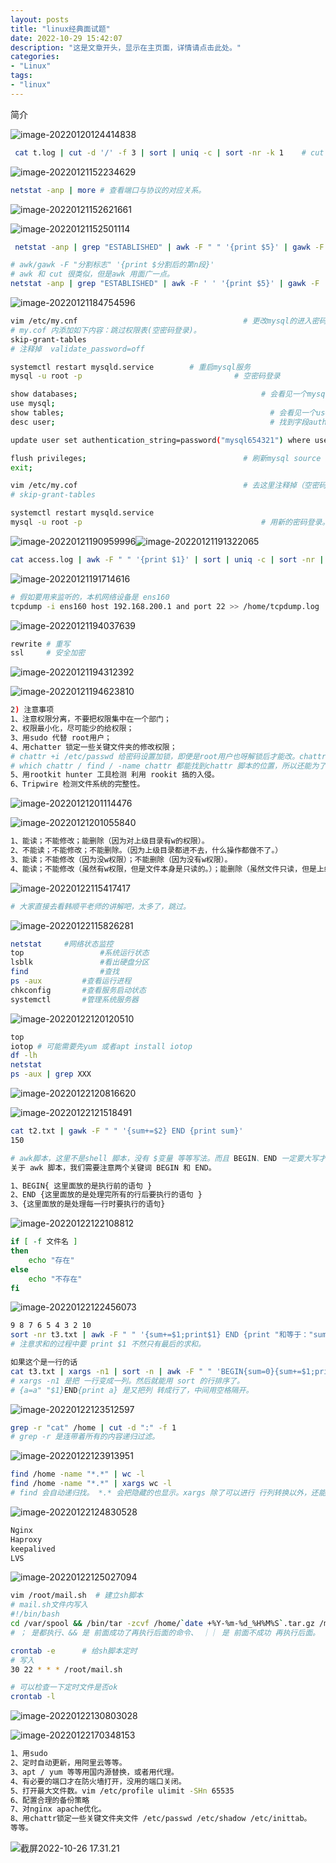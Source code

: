 ```yaml
---
layout: posts
title: "linux经典面试题"
date: 2022-10-29 15:42:07
description: "这是文章开头，显示在主页面，详情请点击此处。"
categories: 
- "Linux"
tags:
- "linux"
---
```


简介 <!--more-->

![image-20220120124414838](Linux%E7%BB%8F%E5%85%B8%E9%9D%A2%E8%AF%95%E9%A2%98.assets/image-20220120124414838-7031132.png)

```bash
 cat t.log | cut -d '/' -f 3 | sort | uniq -c | sort -nr -k 1    # cut 不能用空格来分割，awk 可以。uniq 可以把相邻的重复的行删除仅保留一行；-c 参数是用来统计相同行数量。sort -nr 从大到小排序，注意：sort 是对行 排序。 可以   man 命令 查看uniq 的相应用法 man uniq。
```



![image-20220121152234629](Linux%E7%BB%8F%E5%85%B8%E9%9D%A2%E8%AF%95%E9%A2%98.assets/image-20220121152234629.png)

```bash
netstat -anp | more # 查看端口与协议的对应关系。
```

![image-20220121152621661](Linux%E7%BB%8F%E5%85%B8%E9%9D%A2%E8%AF%95%E9%A2%98.assets/image-20220121152621661.png)

![image-20220121152501114](Linux%E7%BB%8F%E5%85%B8%E9%9D%A2%E8%AF%95%E9%A2%98.assets/image-20220121152501114.png)

```bash
 netstat -anp | grep "ESTABLISHED" | awk -F " " '{print $5}' | gawk -F ":" '{print $1}' | sort | uniq -c | sort -nr

# awk/gawk -F "分割标志" '{print $分割后的第n段}' 
# awk 和 cut 很类似，但是awk 用面广一点。
netstat -anp | grep "ESTABLISHED" | awk -F ' ' '{print $5}' | gawk -F ':' '{print $1}' | uniq -c | sort -nr -k 1 | awk -F " " '{print $2}'
```



![image-20220121184754596](Linux%E7%BB%8F%E5%85%B8%E9%9D%A2%E8%AF%95%E9%A2%98.assets/image-20220121184754596.png)

```bash
vim /etc/my.cnf   									# 更改mysql的进入密码设置。
# my.cof 内添加如下内容：跳过权限表(空密码登录)。
skip-grant-tables
# 注释掉  validate_password=off

systemctl restart mysqld.service 		# 重启mysql服务
mysql -u root -p  								  # 空密码登录

show databases;  										# 会看见一个mysql 的数据库
use mysql;
show tables; 											  # 会看见一个user表
desc user;												  # 找到字段authentication_string

update user set authentication_string=password("mysql654321") where user='root';  																		# 修改此字段更改初始密码为mysql654321

flush privileges;  									# 刷新mysql source 文件 linux 这样快速生效。
exit;

vim /etc/my.cof   									# 去这里注释掉（空密码登录）
# skip-grant-tables  

systemctl restart mysqld.service
mysql -u root -p 										# 用新的密码登录。
```



![image-20220121190959996](Linux%E7%BB%8F%E5%85%B8%E9%9D%A2%E8%AF%95%E9%A2%98.assets/image-20220121190959996.png)![image-20220121191322065](Linux%E7%BB%8F%E5%85%B8%E9%9D%A2%E8%AF%95%E9%A2%98.assets/image-20220121191322065.png)

```bash
cat access.log | awk -F " " '{print $1}' | sort | uniq -c | sort -nr | head -n 2
```



![image-20220121191714616](Linux%E7%BB%8F%E5%85%B8%E9%9D%A2%E8%AF%95%E9%A2%98.assets/image-20220121191714616.png)

```bash
# 假如要用来监听的，本机网络设备是 ens160
tcpdump -i ens160 host 192.168.200.1 and port 22 >> /home/tcpdump.log
```



![image-20220121194037639](Linux%E7%BB%8F%E5%85%B8%E9%9D%A2%E8%AF%95%E9%A2%98.assets/image-20220121194037639.png)

```bash
rewrite # 重写
ssl     # 安全加密

```



![image-20220121194312392](Linux%E7%BB%8F%E5%85%B8%E9%9D%A2%E8%AF%95%E9%A2%98.assets/image-20220121194312392.png)

![image-20220121194623810](Linux%E7%BB%8F%E5%85%B8%E9%9D%A2%E8%AF%95%E9%A2%98.assets/image-20220121194623810.png)

```bash
2) 注意事项
1、注意权限分离，不要把权限集中在一个部门；
2、权限最小化，尽可能少的给权限；
3、用sudo 代替 root用户；
4、用chatter 锁定一些关键文件夹的修改权限； 
# chattr +i /etc/passwd 给密码设置加锁，即便是root用户也呀解锁后才能改。chattr -i /etc/passwd 相应的解锁。
# which chattr / find / -name chattr 都能找到chattr 脚本的位置，所以还能为了保险起见给chattr 移动位置或者改名，记住位置和新名字即可，复原后就又能解锁了。
5、用rootkit hunter 工具检测 利用 rookit 搞的入侵。
6、Tripwire 检测文件系统的完整性。

```



![image-20220121201114476](Linux%E7%BB%8F%E5%85%B8%E9%9D%A2%E8%AF%95%E9%A2%98.assets/image-20220121201114476.png)

![image-20220121201055840](Linux%E7%BB%8F%E5%85%B8%E9%9D%A2%E8%AF%95%E9%A2%98.assets/image-20220121201055840.png)

```bash
1、能读；不能修改；能删除（因为对上级目录有w的权限）。
2、不能读；不能修改；不能删除。（因为上级目录都进不去，什么操作都做不了。）
3、能读；不能修改（因为没w权限）；不能删除（因为没有w权限）。
4、能读；不能修改（虽然有w权限，但是文件本身是只读的。）；能删除（虽然文件只读，但是上级目录有w权限，就能把文件直接删除。）。
```



![image-20220122115417417](Linux%E7%BB%8F%E5%85%B8%E9%9D%A2%E8%AF%95%E9%A2%98.assets/image-20220122115417417.png)

```bash
# 大家直接去看韩顺平老师的讲解吧，太多了，跳过。
```



![image-20220122115826281](Linux%E7%BB%8F%E5%85%B8%E9%9D%A2%E8%AF%95%E9%A2%98.assets/image-20220122115826281.png)

```bash
netstat     #网络状态监控
top					#系统运行状态
lsblk				#看出硬盘分区
find				#查找
ps -aux			#查看运行进程
chkconfig		#查看服务启动状态
systemctl		#管理系统服务器

```



![image-20220122120120510](Linux%E7%BB%8F%E5%85%B8%E9%9D%A2%E8%AF%95%E9%A2%98.assets/image-20220122120120510.png)

```bash
top
iotop # 可能需要先yum 或者apt install iotop
df -lh
netstat
ps -aux | grep XXX

```



![image-20220122120816620](Linux%E7%BB%8F%E5%85%B8%E9%9D%A2%E8%AF%95%E9%A2%98.assets/image-20220122120816620.png)

![image-20220122121518491](Linux%E7%BB%8F%E5%85%B8%E9%9D%A2%E8%AF%95%E9%A2%98.assets/image-20220122121518491.png)

```bash
cat t2.txt | gawk -F " " '{sum+=$2} END {print sum}'
150

# awk脚本，这里不是shell 脚本，没有 $变量 等等写法。而且 BEGIN、END 一定要大写才能生效。
关于 awk 脚本，我们需要注意两个关键词 BEGIN 和 END。

1、BEGIN{ 这里面放的是执行前的语句 }
2、END {这里面放的是处理完所有的行后要执行的语句 }
3、{这里面放的是处理每一行时要执行的语句}
```



![image-20220122122108812](Linux%E7%BB%8F%E5%85%B8%E9%9D%A2%E8%AF%95%E9%A2%98.assets/image-20220122122108812.png)

```bash
if [ -f 文件名 ]
then
	echo "存在"
else 
	echo "不存在"
fi
```



![image-20220122122456073](Linux%E7%BB%8F%E5%85%B8%E9%9D%A2%E8%AF%95%E9%A2%98.assets/image-20220122122456073.png)

```bash
9 8 7 6 5 4 3 2 10
sort -nr t3.txt | awk -F " " '{sum+=$1;print$1} END {print "和等于："sum}'
# 注意求和的过程中要 print $1 不然只有最后的求和。

如果这个是一行的话 
cat t3.txt | xargs -n1 | sort -n | awk -F " " 'BEGIN{sum=0}{sum+=$1;print$1}END{print "sumis" sum}' | awk '{a=a" "$1}END{print a}'
# xargs -n1 是把 一行变成一列。然后就能用 sort 的行排序了。
# {a=a" "$1}END{print a} 是又把列 转成行了，中间用空格隔开。
```



![image-20220122123512597](Linux%E7%BB%8F%E5%85%B8%E9%9D%A2%E8%AF%95%E9%A2%98.assets/image-20220122123512597.png)

```bash
grep -r "cat" /home | cut -d ":" -f 1
# grep -r 是连带着所有的内容递归过滤。
```



![image-20220122123913951](Linux%E7%BB%8F%E5%85%B8%E9%9D%A2%E8%AF%95%E9%A2%98.assets/image-20220122123913951.png)

```bash
find /home -name "*.*" | wc -l
find /home -name "*.*" | xargs wc -l
# find 会自动递归找。 *.* 会把隐藏的也显示。xargs 除了可以进行 行列转换以外，还能 把之前管道的整体内容，转为一行一行 套用到 后面的语句中执行。
```



![image-20220122124830528](Linux%E7%BB%8F%E5%85%B8%E9%9D%A2%E8%AF%95%E9%A2%98.assets/image-20220122124830528.png)

```bash
Nginx
Haproxy
keepalived
LVS
```



![image-20220122125027094](Linux%E7%BB%8F%E5%85%B8%E9%9D%A2%E8%AF%95%E9%A2%98.assets/image-20220122125027094.png)

```bash
vim /root/mail.sh  # 建立sh脚本
# mail.sh文件内写入
#!/bin/bash
cd /var/spool && /bin/tar -zcvf /home/`date +%Y-%m-%d_%H%M%S`.tar.gz /mail
# ； 是都执行、&& 是 前面成功了再执行后面的命令、 ｜｜ 是 前面不成功 再执行后面。

crontab -e      # 给sh脚本定时
# 写入
30 22 * * * /root/mail.sh 

# 可以检查一下定时文件是否ok
crontab -l
```



![image-20220122130803028](Linux%E7%BB%8F%E5%85%B8%E9%9D%A2%E8%AF%95%E9%A2%98.assets/image-20220122130803028.png)

![image-20220122170348153](Linux%E7%BB%8F%E5%85%B8%E9%9D%A2%E8%AF%95%E9%A2%98.assets/image-20220122170348153.png)

```bash
1、用sudo
2、定时自动更新，用阿里云等等。
3、apt / yum 等等用国内源替换，或者用代理。
4、有必要的端口才在防火墙打开，没用的端口关闭。
5、打开最大文件数。vim /etc/profile ulimit -SHn 65535
6、配置合理的备份策略
7、对nginx apache优化。
8、用chattr锁定一些关键文件夹文件 /etc/passwd /etc/shadow /etc/inittab。
等等。
```

 ![截屏2022-10-26 17.31.21](Linux%E7%BB%8F%E5%85%B8%E9%9D%A2%E8%AF%95%E9%A2%98.assets/%E6%88%AA%E5%B1%8F2022-10-26%2017.31.21.jpg)
